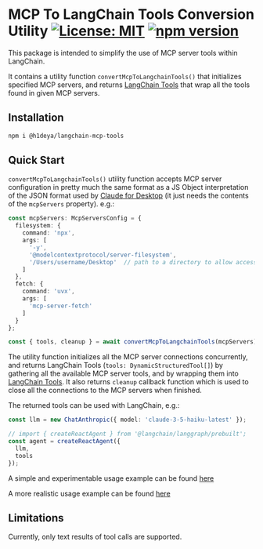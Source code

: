 # MCP To LangChain Tools Conversion Utility [![License: MIT](https://img.shields.io/badge/License-MIT-blue.svg)](https://github.com/hideya/langchain-mcp-tools-ts/blob/main/LICENSE) [![npm version](https://img.shields.io/npm/v/@h1deya/langchain-mcp-tools.svg)](https://www.npmjs.com/package/@h1deya/langchain-mcp-tools)

This package is intended to simplify the use of MCP server tools within LangChain.

It contains a utility function `convertMcpToLangchainTools()`
that initializes specified MCP servers,
and returns [LangChain Tools](https://js.langchain.com/docs/how_to/tool_calling/)
that wrap all the tools found in given MCP servers.

## Installation

```bash
npm i @h1deya/langchain-mcp-tools
```

## Quick Start

`convertMcpToLangchainTools()` utility function accepts MCP server configuration
in pretty much the same format as a JS Object interpretation of the JSON format used by
[Claude for Desktop](https://modelcontextprotocol.io/quickstart/user)
(it just needs the contents of the `mcpServers` property).
e.g.:

```ts
const mcpServers: McpServersConfig = {
  filesystem: {
    command: 'npx',
    args: [
      '-y',
      '@modelcontextprotocol/server-filesystem',
      '/Users/username/Desktop'  // path to a directory to allow access to
    ]
  },
  fetch: {
    command: 'uvx',
    args: [
      'mcp-server-fetch'
    ]
  }
};

const { tools, cleanup } = await convertMcpToLangchainTools(mcpServers);
```

The utility function initializes all the MCP server connections concurrently,
and returns LangChain Tools (`tools: DynamicStructuredTool[]`)
by gathering all the available MCP server tools,
and by wrapping them into [LangChain Tools](https://js.langchain.com/docs/how_to/tool_calling/).
It also returns `cleanup` callback function
which is used to close all the connections to the MCP servers when finished.

The returned tools can be used with LangChain, e.g.:

```ts
const llm = new ChatAnthropic({ model: 'claude-3-5-haiku-latest' });

// import { createReactAgent } from '@langchain/langgraph/prebuilt';
const agent = createReactAgent({
  llm,
  tools
});
```
A simple and experimentable usage example can be found
[here](https://github.com/hideya/langchain-mcp-tools-ts-usage/blob/main/src/index.ts)

A more realistic usage example can be found
[here](https://github.com/hideya/langchain-mcp-client-ts)

## Limitations

Currently, only text results of tool calls are supported.
